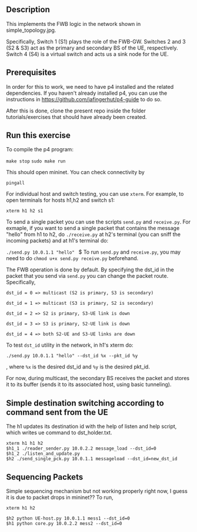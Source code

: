 ## Description

This implements the FWB logic in the network shown in simple_topology.jpg.

Specifically, Switch 1 (S1) plays the role of the FWB-GW. Switches 2 and 3 (S2 & S3) act as the primary and secondary BS of the UE, respectively. Switch 4 (S4) is a virtual switch and acts us a sink node for the UE.

## Prerequisites 

In order for this to work, we need to have p4 installed  and the related dependencies. If you haven't already installed p4, you can use the instructions in https://github.com/jafingerhut/p4-guide to do so.

After this is done, clone the present repo inside the folder tutorials/exercises that should have already been created.

## Run this exercise 
To compile the p4 program:

``` make stop ```
``` sudo make run ```


 This should open mininet. You can check connectivity by 
 
 ```pingall```
 
 For individual host and switch testing, you can use `xterm`. For example, to open terminals for hosts h1,h2 and switch s1: 
 
 ```xterm h1 h2 s1``` 
 
 To send a single packet you can use the scripts `send.py` and `receive.py`. For exmaple, if you want to send a single packet that contains the message "hello" from h1 to h2, do `./receive.py` at h2's terminal (you can sniff the incoming packets) and at h1's terminal do:
 
 ```./send.py 10.0.1.1 "hello" ```
 $
 To run `send.py` and `receive.py`, you may need to do `chmod u+x send.py receive.py` beforehand.
 
The FWB operation is done by default. By specifying the dst_id in the packet that you send via `send.py` you can change the packet route. Specifically,

```dst_id = 0 => multicast (S2 is primary, S3 is secondary)```

```dst_id = 1 => multicast (S3 is primary, S2 is secondary)```

```dst_id = 2 => S2 is primary, S3-UE link is down```

```dst_id = 3 => S3 is primary, S2-UE link is down```

```dst_id = 4 => both S2-UE and S3-UE links are down```

To test `dst_id` utility in the network, in h1's xterm do:

 ```./send.py 10.0.1.1 "hello" --dst_id %x --pkt_id %y```
 
 , where `%x` is the desired dst_id and `%y` is the desired pkt_id.
 
For now, during multicast, the secondary BS receives the packet and stores it to its buffer (sends it to its associated host, using basic tunneling).


## Simple destination switching according to command sent from the UE
The h1 updates its destination id with the help of listen and help script, which writes ue command to dst_holder.txt.
```
xterm h1 h1 h2
$h1_1 ./reader_sender.py 10.0.2.2 message_load --dst_id=0
$h1_2 ./listen_and_update.py
$h2 ./send_single_pck.py 10.0.1.1 messageload --dst_id=new_dst_id
```



## Sequencing Packets
Simple sequencing mechanism but not working properly right now, I guess it is due to packet drops in mininet??
To run,
```
xterm h1 h2

$h2 python UE-host.py 10.0.1.1 mess1 --dst_id=0
$h1 python core.py 10.0.2.2 mess2 --dst_id=0
```

